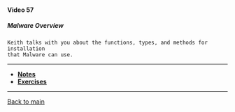 #### Video 57

##### Malware Overview

```
Keith talks with you about the functions, types, and methods for installation
that Malware can use.
```

---

- **[Notes](notes.md)**
- **[Exercises](exercises.md)**

---

[Back to main](https://github.com/rot0xd/CBTNuggets/blob/master/CEHv9/README.md)

